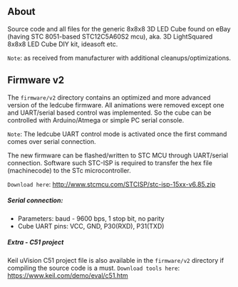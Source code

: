 About
---------
Source code and all files for the generic 8x8x8 3D LED Cube found on eBay 
(having STC 8051-based STC12C5A60S2 mcu), aka. 3D LightSquared 8x8x8 LED Cube DIY kit, ideasoft etc.

`Note`: as received from manufacturer with additional cleanups/optimizations.

Firmware v2
---------
The `firmware/v2` directory contains an optimized and more advanced version of the ledcube firmware.
All animations were removed except one and UART/serial based control was implemented. 
So the cube can be controlled with Arduino/Atmega or simple PC serial console.

`Note`: The ledcube UART control mode is activated once the first command comes over serial connection.

The new firmware can be flashed/written to STC MCU through UART/serial connection. 
Software such STC-ISP is required to transfer the hex file (machinecode) to the STc microcontroller. 

`Download here`: http://www.stcmcu.com/STCISP/stc-isp-15xx-v6.85.zip

##### Serial connection: 
* Parameters: baud - 9600 bps, 1 stop bit, no parity
* Cube UART pins: VCC, GND, P30(RXD), P31(TXD)

##### Extra - C51 project
Keil uVision C51 project file is also available in the `firmware/v2` directory if compiling the source code is a must.
`Download tools here`: https://www.keil.com/demo/eval/c51.htm
